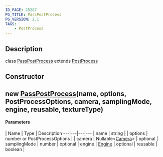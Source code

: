 ```yaml
---
ID_PAGE: 25287
PG_TITLE: PassPostProcess
PG_VERSION: 2.1
TAGS:
    - PostProcess
---
```

## Description

class [PassPostProcess](/classes/3.1/PassPostProcess) extends [PostProcess](/classes/3.1/PostProcess)



## Constructor

## new [PassPostProcess](/classes/3.1/PassPostProcess)(name, options, PostProcessOptions, camera, samplingMode, engine, reusable, textureType)



#### Parameters
 | Name | Type | Description
---|---|---|---
 | name | string | 
 | options | number or PostProcessOptions | 
 | camera | Nullable&lt;[Camera](/classes/3.1/Camera)&gt; | 
optional | samplingMode | number | 
optional | engine | [Engine](/classes/3.1/Engine) | 
optional | reusable | boolean | 
